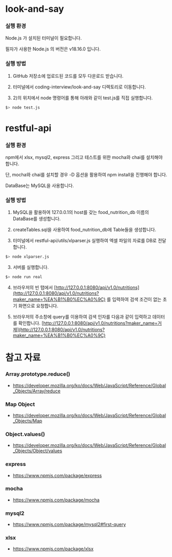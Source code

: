# look-and-say

### 실행 환경

Node.js 가 설치된 터미널이 필요합니다.

필자가 사용한 Node.js 의 버전은 v18.16.0 입니다.

### 실행 방법

1. GitHub 저장소에 업로드된 코드를 모두 다운로드 받습니다.

2. 터미널에서 coding-interview/look-and-say 디렉토리로 이동합니다.

3. 2)의 위치에서 node 명령어를 통해 아래와 같이 test.js를 직접 실행합니다.

```bash
$> node test.js
```

# restful-api

### 실행 환경

npm에서 xlsx, mysql2, express 그리고 테스트를 위한 mocha와 chai를 설치해야 합니다.

단, mocha와 chai를 설치할 경우 -D 옵션을 활용하여 npm install을 진행해야 합니다.

DataBase는 MySQL을 사용합니다.

### 실행 방법

1. MySQL을 활용하여 127.0.0.1의 host를 갖는 food_nutrition_db 이름의 DataBase를 생성합니다.

2. createTables.sql을 사용하여 food_nutrition_db에 Table들을 생성합니다.

3. 터미널에서 restful-api/utils/xlparser.js 실행하여 엑셀 파일의 자료를 DB로 전달합니다.

```bash
$> node xlparser.js
```

3. 서버를 실행합니다.

```bash
$> node run real
```

4. 브라우저의 빈 탭에서 [http://127.0.0.1:8080/api/v1.0/nutritions](http://127.0.0.1:8080/api/v1.0/nutritions?maker_name=%EA%B1%B0%EC%A0%9C) 를 입력하여 검색 조건이 없는 초기 화면으로 요청합니다.

5. 브라우저의 주소창에 query를 이용하여 검색 인자를 다음과 같이 입력하고 데이터를 확인합니다. [http://127.0.0.1:8080/api/v1.0/nutritions?maker_name=거제](http://127.0.0.1:8080/api/v1.0/nutritions?maker_name=%EA%B1%B0%EC%A0%9C)

# 참고 자료

### Array.prototype.reduce()

- https://developer.mozilla.org/ko/docs/Web/JavaScript/Reference/Global_Objects/Array/reduce

### Map Object

- https://developer.mozilla.org/ko/docs/Web/JavaScript/Reference/Global_Objects/Map

### Object.values()

- https://developer.mozilla.org/ko/docs/Web/JavaScript/Reference/Global_Objects/Object/values

### express

- https://www.npmjs.com/package/express

### mocha

- https://www.npmjs.com/package/mocha

### mysql2

- https://www.npmjs.com/package/mysql2#first-query

### xlsx

- https://www.npmjs.com/package/xlsx
